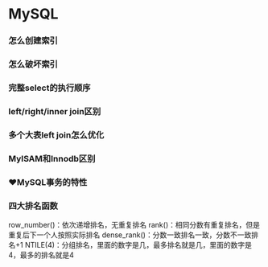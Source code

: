# MySQL
### 怎么创建索引

### 怎么破坏索引

### 完整select的执行顺序

### left/right/inner join区别

### 多个大表left join怎么优化

### MyISAM和Innodb区别

### ❤MySQL事务的特性

### 四大排名函数
row_number()：依次递增排名，无重复排名
rank()：相同分数有重复排名，但是重复后下一个人按照实际排名
dense_rank()：分数一致排名一致，分数不一致排名+1
NTILE(4)：分组排名，里面的数字是几，最多排名就是几，里面的数字是4，最多的排名就是4
